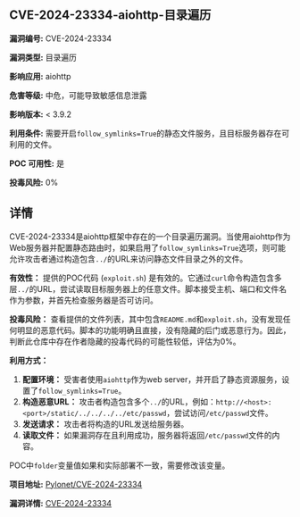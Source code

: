 ## CVE-2024-23334-aiohttp-目录遍历

**漏洞编号:** CVE-2024-23334

**漏洞类型:** 目录遍历

**影响应用:** aiohttp

**危害等级:** 中危，可能导致敏感信息泄露

**影响版本:** < 3.9.2

**利用条件:** 需要开启`follow_symlinks=True`的静态文件服务，且目标服务器存在可利用的文件。

**POC 可用性:** 是

**投毒风险:** 0%

## 详情

CVE-2024-23334是aiohttp框架中存在的一个目录遍历漏洞。当使用aiohttp作为Web服务器并配置静态路由时，如果启用了`follow_symlinks=True`选项，则可能允许攻击者通过构造包含`../`的URL来访问静态文件目录之外的文件。

**有效性：**
提供的POC代码 (`exploit.sh`) 是有效的。它通过`curl`命令构造包含多层`../`的URL，尝试读取目标服务器上的任意文件。脚本接受主机、端口和文件名作为参数，并首先检查服务器是否可访问。

**投毒风险：**
查看提供的文件列表，其中包含`README.md`和`exploit.sh`，没有发现任何明显的恶意代码。脚本的功能明确且直接，没有隐藏的后门或恶意行为。因此，判断此仓库中存在作者隐藏的投毒代码的可能性较低，评估为0%。

**利用方式：**
1.  **配置环境：** 受害者使用`aiohttp`作为web server，并开启了静态资源服务，设置了`follow_symlinks=True`。
2.  **构造恶意URL：** 攻击者构造包含多个`../`的URL，例如：`http://<host>:<port>/static/../../../../etc/passwd`，尝试访问`/etc/passwd`文件。
3.  **发送请求：** 攻击者将构造的URL发送给服务器。
4.  **读取文件：** 如果漏洞存在且利用成功，服务器将返回`/etc/passwd`文件的内容。

POC中`folder`变量值如果和实际部署不一致，需要修改该变量。


**项目地址:** [Pylonet/CVE-2024-23334](https://github.com/Pylonet/CVE-2024-23334)

**漏洞详情:** [CVE-2024-23334](https://nvd.nist.gov/vuln/detail/CVE-2024-23334)